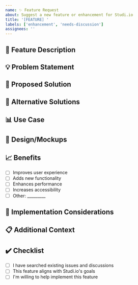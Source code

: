 ```yaml
---
name: ✨ Feature Request
about: Suggest a new feature or enhancement for Studi.io
title: '[FEATURE] '
labels: ['enhancement', 'needs-discussion']
assignees: ''
---
```


## 🚀 Feature Description
<!-- A clear and concise description of the feature you'd like to see -->

## 💡 Problem Statement
<!-- Is your feature request related to a problem? Please describe. -->
<!-- Example: I'm always frustrated when [...] -->

## 🎯 Proposed Solution
<!-- Describe the solution you'd like -->

## 🔄 Alternative Solutions
<!-- Describe any alternative solutions or features you've considered -->

## 📊 Use Case
<!-- Describe how this feature would be used and who would benefit from it -->

## 🎨 Design/Mockups
<!-- If applicable, add any design mockups, wireframes, or examples -->

## 📈 Benefits
<!-- What value does this feature bring? How does it improve Studi.io? -->
- [ ] Improves user experience
- [ ] Adds new functionality
- [ ] Enhances performance
- [ ] Increases accessibility
- [ ] Other: _________

## 🔧 Implementation Considerations
<!-- Optional: Technical details, dependencies, or challenges -->

## 📋 Additional Context
<!-- Add any other context, examples, or screenshots about the feature request -->

## ✔️ Checklist
- [ ] I have searched existing issues and discussions
- [ ] This feature aligns with Studi.io's goals
- [ ] I'm willing to help implement this feature

